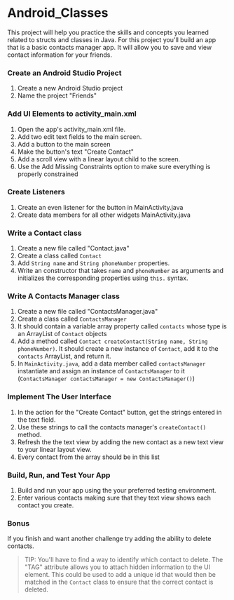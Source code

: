 # Android_Classes

This project will help you practice the skills and concepts you learned related to structs and classes in Java. For this project you'll build an app that is a basic contacts manager app. It will allow you to save and view contact information for your friends.

### Create an Android Studio Project

1. Create a new Android Studio project
2. Name the project "Friends"

### Add UI Elements to activity_main.xml

1. Open the app's activity_main.xml file.
2. Add two edit text fields to the main screen.
3. Add a button to the main screen
4. Make the button's text "Create Contact"
5. Add a scroll view with a linear layout child to the screen.
6. Use the Add Missing Constraints option to make sure everything is properly constrained

### Create Listeners

1. Create an even listener for the button in MainActivity.java
2. Create data members for all other widgets MainActivity.java

### Write a Contact class

1. Create a new file called "Contact.java"
2. Create a class called `Contact`
3. Add `String name` and `String phoneNumber` properties.
4. Write an constructor that takes `name` and `phoneNumber` as arguments and initializes the corresponding properties using `this.` syntax.

### Write A Contacts Manager class

1. Create a new file called "ContactsManager.java"
2. Create a class called `ContactsManager`
3. It should contain a variable array property called `contacts` whose type is an ArrayList of `Contact` objects
4. Add a method called `Contact createContact(String name, String phoneNumber)`. It should create a new instance of `Contact`, add it to the `contacts` ArrayList, and return it.
5. In `MainActivity.java`, add a data member called `contactsManager` instantiate and assign an instance of `ContactsManager` to it (`ContactsManager contactsManager = new ContactsManager()`)

### Implement The User Interface

1. In the action for the "Create Contact" button, get the strings entered in the text field.
2. Use these strings to call the contacts manager's `createContact()` method.
3. Refresh the the text view by adding the new contact as a new text view to your linear layout view.
4. Every contact from the array should be in this list

### Build, Run, and Test Your App

1. Build and run your app using the your preferred testing environment.
2. Enter various contacts making sure that they text view shows each contact you create.

### Bonus

If you finish and want another challenge try adding the ability to delete contacts.

> TIP: You'll have to find a way to identify which contact to delete. The "TAG" attribute allows you to attach hidden information to the UI element. This could be used to add a unique id that would then be matched in the `Contact` class to ensure that the correct contact is deleted.
